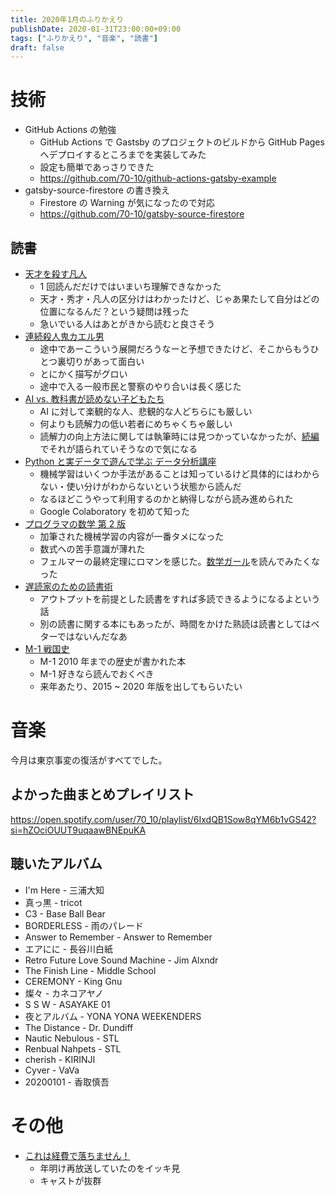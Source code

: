 ```yaml
---
title: 2020年1月のふりかえり
publishDate: 2020-01-31T23:00:00+09:00
tags: ["ふりかえり", "音楽", "読書"]
draft: false
---
```


# 技術

- GitHub Actions の勉強
  - GitHub Actions で Gastsby のプロジェクトのビルドから GitHub Pages へデプロイするところまでを実装してみた
  - 設定も簡単であっさりできた
  - https://github.com/70-10/github-actions-gatsby-example
- gatsby-source-firestore の書き換え
  - Firestore の Warning が気になったので対応
  - https://github.com/70-10/gatsby-source-firestore

## 読書

- [天才を殺す凡人](https://www.amazon.co.jp/dp/B07MG34ZDX)
  - 1 回読んだだけではいまいち理解できなかった
  - 天才・秀才・凡人の区分けはわかったけど、じゃあ果たして自分はどの位置になるんだ？という疑問は残った
  - 急いでいる人はあとがきから読むと良さそう
- [連続殺人鬼カエル男](https://www.amazon.co.jp/dp/B082X5BS3G)
  - 途中であーこういう展開だろうなーと予想できたけど、そこからもうひとつ裏切りがあって面白い
  - とにかく描写がグロい
  - 途中で入る一般市民と警察のやり合いは長く感じた
- [AI vs. 教科書が読めない子どもたち](https://www.amazon.co.jp/dp/B0791XCYQG)
  - AI に対して楽観的な人、悲観的な人どちらにも厳しい
  - 何よりも読解力の低い若者にめちゃくちゃ厳しい
  - 読解力の向上方法に関しては執筆時には見つかっていなかったが、[続編](https://www.amazon.co.jp/dp/4492762507)でそれが語られていそうなので気になる
- [Python と実データで遊んで学ぶ データ分析講座](https://www.amazon.co.jp/dp/B07VRZRR1G)
  - 機械学習はいくつか手法があることは知っているけど具体的にはわからない・使い分けがわからないという状態から読んだ
  - なるほどこうやって利用するのかと納得しながら読み進められた
  - Google Colaboratory を初めて知った
- [プログラマの数学 第 2 版](https://www.amazon.co.jp/dp/B079JLW5YN)
  - 加筆された機械学習の内容が一番タメになった
  - 数式への苦手意識が薄れた
  - フェルマーの最終定理にロマンを感じた。[数学ガール](https://www.amazon.co.jp/dp/B00I8AT1CM)を読んでみたくなった
- [遅読家のための読書術](https://www.amazon.co.jp/dp/B01CDPH0DY)
  - アウトプットを前提とした読書をすれば多読できるようになるよという話
  - 別の読書に関する本にもあったが、時間をかけた熟読は読書としてはベターではないんだなあ
- [M-1 戦国史](https://www.amazon.co.jp/dp/B009TN4XES)
  - M-1 2010 年までの歴史が書かれた本
  - M-1 好きなら読んでおくべき
  - 来年あたり、2015 ~ 2020 年版を出してもらいたい

# 音楽

今月は東京事変の復活がすべてでした。

## よかった曲まとめプレイリスト

https://open.spotify.com/user/70_10/playlist/6IxdQB1Sow8qYM6b1vGS42?si=hZOciOUUT9uqaawBNEpuKA

## 聴いたアルバム

- I'm Here - 三浦大知
- 真っ黒 - tricot
- C3 - Base Ball Bear
- BORDERLESS - 雨のパレード
- Answer to Remember - Answer to Remember
- エアにに - 長谷川白紙
- Retro Future Love Sound Machine - Jim Alxndr
- The Finish Line - Middle School
- CEREMONY - King Gnu
- 燦々 - カネコアヤノ
- S S W - ASAYAKE 01
- 夜とアルバム - YONA YONA WEEKENDERS
- The Distance - Dr. Dundiff
- Nautic Nebulous - STL
- Renbual Nahpets - STL
- cherish - KIRINJI
- Cyver - VaVa
- 20200101 - 香取慎吾

# その他

- [これは経費で落ちません！](https://www.nhk.or.jp/drama/drama10/keihi/)
  - 年明け再放送していたのをイッキ見
  - キャストが抜群
